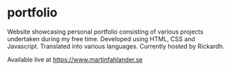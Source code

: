 # portfolio

Website showcasing personal portfolio consisting of various projects undertaken during my free time. Developed using HTML, CSS and Javascript. Translated into various languages. Currently hosted by Rickardh.

Available live at https://www.martinfahlander.se
